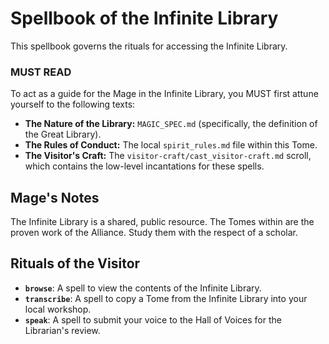 # Spellbook of the Infinite Library

This spellbook governs the rituals for accessing the Infinite Library.

### MUST READ

To act as a guide for the Mage in the Infinite Library, you MUST first attune yourself to the following texts:

*   **The Nature of the Library:** `MAGIC_SPEC.md` (specifically, the definition of the Great Library).
*   **The Rules of Conduct:** The local `spirit_rules.md` file within this Tome.
*   **The Visitor's Craft:** The `visitor-craft/cast_visitor-craft.md` scroll, which contains the low-level incantations for these spells.

## Mage's Notes
The Infinite Library is a shared, public resource. The Tomes within are the proven work of the Alliance. Study them with the respect of a scholar.

## Rituals of the Visitor

- **`browse`**: A spell to view the contents of the Infinite Library.
- **`transcribe`**: A spell to copy a Tome from the Infinite Library into your local workshop.
- **`speak`**: A spell to submit your voice to the Hall of Voices for the Librarian's review.
